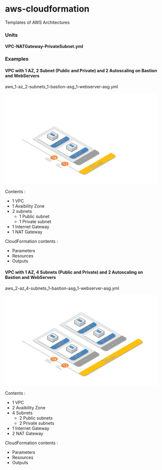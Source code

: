 # aws-cloudformation
Templates of AWS Architectures

### Units
#### VPC-NATGateway-PrivateSubnet.yml

### Examples
#### VPC with 1 AZ, 2 Subnet (Public and Private) and 2 Autoscaling on Bastion and WebServers
aws_1-az_2-subnets_1-bastion-asg_1-webserver-asg.yml

![alt text](https://raw.githubusercontent.com/germainlefebvre4/aws-cloudformation/master/schemas/AWS%20Archi%20-%201%20AZ%20V2.png)

Contents :
* 1 VPC
* 1 Avaibility Zone
* 2 subnets
  * 1 Public subnet
  * 1 Private subnet
* 1 Internet Gateway
* 1 NAT Gateway

CloudFormation contents :
* Parameters
* Resources
* Outputs

#### VPC with 1 AZ, 4 Subnets (Public and Private) and 2 Autoscaling on Bastion and WebServers
aws_2-az_4-subnets_1-bastion-asg_1-webserver-asg.yml

![alt text](https://raw.githubusercontent.com/germainlefebvre4/aws-cloudformation/master/schemas/AWS%20Archi%20-%202%20AZ%20V2.png)

Contents :
* 1 VPC
* 2 Avaibility Zone
* 4 Subnets
  * 2 Public subnets
  * 2 Private subnets
* 1 Internet Gateway
* 2 NAT Gateway

CloudFormation contents :
* Parameters
* Resources
* Outputs

